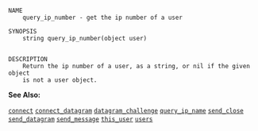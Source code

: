 
```
NAME
	query_ip_number - get the ip number of a user

SYNOPSIS
	string query_ip_number(object user)


DESCRIPTION
	Return the ip number of a user, as a string, or nil if the given object
	is not a user object.

```

**See Also:**

 [`connect`](./connect.md)
 [`connect_datagram`](./connect_datagram.md)
 [`datagram_challenge`](./datagram_challenge.md)
 [`query_ip_name`](./query_ip_name.md)
 [`send_close`](./send_close.md)
 [`send_datagram`](./send_datagram.md)
 [`send_message`](./send_message.md)
 [`this_user`](./this_user.md)
 [`users`](./users.md)
